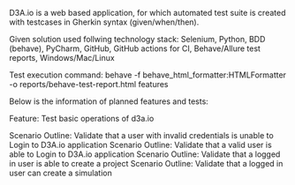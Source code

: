 D3A.io is a web based application, for which automated test suite is created with testcases in Gherkin syntax (given/when/then).

Given solution used follwing technology stack:
Selenium, Python, BDD (behave), PyCharm, GitHub, GitHub actions for CI, Behave/Allure test reports, Windows/Mac/Linux

Test execution command:
behave -f behave_html_formatter:HTMLFormatter -o reports/behave-test-report.html features






Below is the information of planned features and tests:

Feature: Test basic operations of d3a.io

  Scenario Outline: Validate that a user with invalid credentials is unable to Login to D3A.io application
  Scenario Outline: Validate that a valid user is able to Login to D3A.io application
  Scenario Outline: Validate that a logged in user is able to create a project
  Scenario Outline: Validate that a logged in user can create a simulation
 
